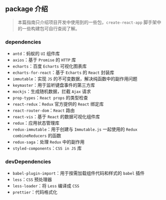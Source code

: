 ## package 介绍

> 本篇指南只介绍项目开发中使用到的一些包，`create-react-app` 脚手架中的一些构建包可自行查阅了解。

### dependencies

- `antd`：蚂蚁的 `UI` 组件库
- `axios`：基于 `Promise` 的 `HTTP` 库
- `echarts`：百度 `Echarts` 可视化图表库
- `echarts-for-react`：基于 `Echarts` 的 `React` 封装库
- `immutable`：实现 `JS` 的不可变数据，解决纯函数中的副作用问题
- `keymaster`：用于监听键盘事件的第三方库
- `mockjs`：生成随机数据，拦截 `Ajax` 请求
- `prop-types`：`React props` 的类型检查
- `react-redux`：`Redux` 官方提供的 `React` 绑定库
- `react-router-dom`：`React` 路由
- `react-vis`：基于 `React` 的数据可视化组件库
- `redux`：应用状态管理库
- `redux-immutable`：用于创建与 `Immutable.js` 一起使用的 `Redux combineReducers` 的函数
- `redux-saga`：处理 `Redux` 中的副作用
- `styled-components`：`CSS in JS` 库

### devDependencies

- `babel-plugin-import`：用于按需加载组件代码和样式的 `babel` 插件
- `less`：`CSS` 预处理器
- `less-loader`：将 `Less` 编译成 `CSS`
- `prettier`：代码格式化
